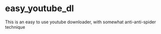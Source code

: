# easy_youtube_dl
This is an easy to use youtube downloader, with somewhat anti-anti-spider technique
